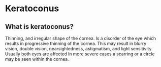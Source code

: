 # Keratoconus

## What is keratoconus?
Thinning, and irregular shape of the cornea.
Is a disorder of the eye which results in progressive thinning of the cornea. This may result in blurry vision, double vision, nearsightedness, astigmatism, and light sensitivity. Usually both eyes are affected In more severe cases a scarring or a circle may be seen within the cornea.
